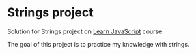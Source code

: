 # Strings project

Solution for Strings project on [Learn JavaScript](https://learnjavascript.online) course.

The goal of this project is to practice my knowledge with strings.


